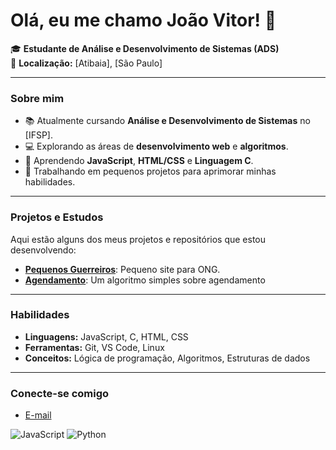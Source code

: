 # Olá, eu me chamo João Vitor! 👋

🎓 **Estudante de Análise e Desenvolvimento de Sistemas (ADS)**  
📍 **Localização:** [Atibaia], [São Paulo]

---

### Sobre mim

- 📚 Atualmente cursando **Análise e Desenvolvimento de Sistemas** no [IFSP].
- 💻 Explorando as áreas de **desenvolvimento web** e **algoritmos**.
- 🌱 Aprendendo **JavaScript**, **HTML/CSS** e **Linguagem C**.
- 🔭 Trabalhando em pequenos projetos para aprimorar minhas habilidades.

---

### Projetos e Estudos

Aqui estão alguns dos meus projetos e repositórios que estou desenvolvendo:

- **[Pequenos Guerreiros](https://github.com/paolaabrantes/SitePequenosGuerreiros)**: Pequeno site para ONG.
- **[Agendamento](https://github.com/guedespedro/agenda)**: Um algoritmo simples sobre agendamento


---

### Habilidades

- **Linguagens:** JavaScript, C, HTML, CSS
- **Ferramentas:** Git, VS Code, Linux
- **Conceitos:** Lógica de programação, Algoritmos, Estruturas de dados

---

### Conecte-se comigo
 
- [E-mail](Joaopf445@outlook.com)

![JavaScript](https://img.shields.io/badge/-JavaScript-black?style=flat-square&logo=javascript)
![Python](https://img.shields.io/badge/-Python-black?style=flat-square&logo=python)
